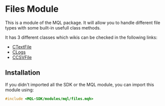 # Files Module
This is a module of the MQL package. It will allow you to handle different file types with some built-in usefull class methods.

It has 3 different classes which wikis can be checked in the following links:
- [CTextFile](https://www.github.com/trollpro0108-code/docs/mql/ctextfile.md)
- [CLogs](https://www.github.com/trollpro0108-code/docs/mql/clogs.md)
- [CCSVFile](https://www.github.com/trollpro0108-code/docs/mql/ccsvfile.md)

## Installation
If you didn't imported all the SDK or the MQL module, you can import this module using:
```cpp
#include <MQL-SDK/modules/mql/files.mqh>
```